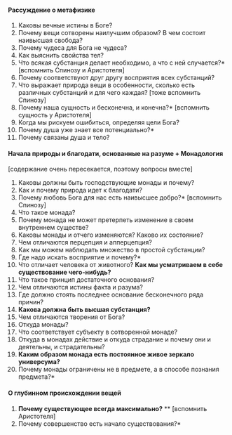 #### Рассуждение о метафизике
1. Каковы вечные истины в Боге?
2. Почему вещи сотворены наилучшим образом? В чем состоит наивысшая свобода?
3. Почему чудеса для Бога не чудеса?
4. Как выяснить свойства тел?
5. Что всякая субстанция делает необходимо, а что с ней случается?* [вспомнить Спинозу и Аристотеля]
6. Почему соответствуют друг другу восприятия всех субстанций?
7. Что выражает природа вещи в особенности, сколько есть различных субстанций и для чего каждая? [тоже вспомнить Спинозу]
8. Почему наша сущность и бесконечна, и конечна?* [вспомнить сущность у Аристотеля]
9. Когда мы рискуем ошибиться, определяя цели Бога?
10. Почему душа уже знает все потенциально?*
11. Почему связаны душа и тело?
#### Начала природы и благодати, основанные на разуме + Монадология
[содержание очень пересекается, поэтому вопросы вместе]
1. Каковы должны быть господствующие монады и почему?
2. Как и почему природа идет к благодати?
3. Почему любовь Бога для нас есть наивысшее добро?* [вспомнить Спинозу]
4. Что такое монада?
5. Почему монада не может претерпеть изменение в своем внутреннем существе?
6. Каковы монады и отчего изменяются? Каково их состояние?
7. Чем отличаются перцепция и апперцепция?
8. Как мы можем наблюдать множество в простой субстанции?
9. Где надо искать восприятие и почему?*
10. Что отличает человека от животного? **Как мы усматриваем в себе существование чего-нибудь?**
11. Что такое принцип достаточного основания?
12. Чем отличаются истины факта и разума?
13. Где должно стоять последнее основание бесконечного ряда причин?
14. **Какова должна быть высшая субстанция?**
15. Чем отличаются творения от Бога?
16. Откуда монады?
17. Что соответствует субъекту в сотворенной монаде?
18. Откуда в монадах действие и откуда страдание и почему они и деятельны, и страдательны?
19. **Каким образом монада есть постоянное живое зеркало универсума?**
20. Почему монады ограничены не в предмете, а в способе познания предмета?*
#### О глубинном происхождении вещей
1. **Почему существующее всегда максимально?** **  [вспомнить Аристотеля]
2. Почему совершенство есть начало существования?*